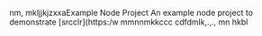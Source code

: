 nm, mkljjkjzxxaExample Node Project
An example node project to demonstrate [srcclr](https:/w
mmnnmkkccc
   cdfdmlk,.,.,
mn
hkbl

